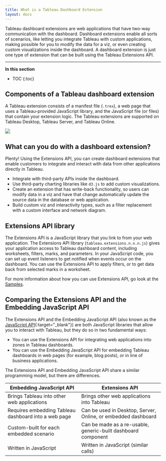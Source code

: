 ```yaml
---
title: What is a Tableau Dashboard Extension
layout: docs
---
```


 Tableau dashboard extensions are web applications that have two-way communication with the dashboard. Dashboard extensions enable all sorts of scenarios, like letting you integrate Tableau with custom applications, making possible for you to modify the data for a viz, or even creating custom visualizations inside the dashboard. A dashboard extension is just one type of extension that can be built using the Tableau Extensions API.

---
**In this section**

* TOC
{:toc}

## Components of a Tableau dashboard extension 
A Tableau extension consists of a manifest file (`.trex`), a web page that uses a Tableau-provided JavaScript library, and the JavaScript file (or files) that contain your extension logic. The Tableau extensions are supported on Tableau Desktop, Tableau Server, and Tableau Online.

![]({{site.baseurl}}/assets/extensions_dashboard_diagram.png) 

## What can you do with a dashboard extension? 

Plenty! Using the Extensions API, you can create dashboard extensions that enable customers to integrate and interact with data from other applications directly in Tableau.

* Integrate with third-party APIs inside the dashboard.
* Use third-party charting libraries like `d3.js` to add custom visualizations.
* Create an extension that has write-back functionality, so users can modify data in a viz and have that change automatically update the source data in the database or web application.
* Build custom viz and interactivity types, such as a filter replacement with a custom interface and network diagram.


## Extensions API library

The Extensions API is a JavaScript library that you link to from your web application. The Extensions API library (`tableau.extensions.n.n.n.js`) gives your application access to Tableau dashboard content, including worksheets, filters, marks, and parameters. In your JavaScript code, you can set up event listeners to get notified when events occur on the dashboard. You can use the Extensions API to apply filters, or to get data back from selected marks in a worksheet. 

For more information about how you can use Extensions API, go look at the [Samples](./trex_examples.md).

## Comparing the Extensions API and the Embedding JavaScript API 

The Extensions API and the Embedding JavaScript API (also known as the [JavaScript API](https://onlinehelp.tableau.com/current/api/js_api/en-us/JavaScriptAPI/js_api.htm){:target="_blank"}) are both JavaScript libraries that allow you to interact with Tableau, but they do so in two fundamental ways:
* You can use the Extensions API for integrating web applications into zones in Tableau dashboards. 
* You can use the Embedding JavaScript API for embedding Tableau dashboards in web pages (for example, blog posts), or in line of business applications.

The Extensions API and Embedding JavaScript API share a similar programming model, but there are differences. 

| **Embedding JavaScript API** | **Extensions API** |
|------------| ---------------|
|Brings Tableau into other web applications | Brings other web applications into Tableau |
| Requires embedding Tableau dashboard into a web page | Can be used in Desktop, Server, Online, or embedded dashboard |
| Custom-built for each embedded scenario	| Can be made as a re-usable, generic-built dashboard component |
| Written in JavaScript | Written in JavaScript (similar calls) |
